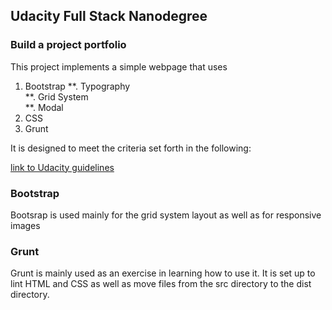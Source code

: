 ## Udacity Full Stack Nanodegree 
### Build a project portfolio

This project implements a simple webpage that uses

1. Bootstrap
**. Typography  
**. Grid System  
**. Modal  
2. CSS
3. Grunt

It is designed to meet the criteria set forth in the following:

[link to Udacity guidelines](https://review.udacity.com/#!/rubrics/45/view)

### Bootstrap
Bootsrap is used mainly for the grid system layout as well as for responsive
images

### Grunt
Grunt is mainly used as an exercise in learning how to use it.  It is set up to
lint HTML and CSS as well as move files from the src directory to the dist
directory.

